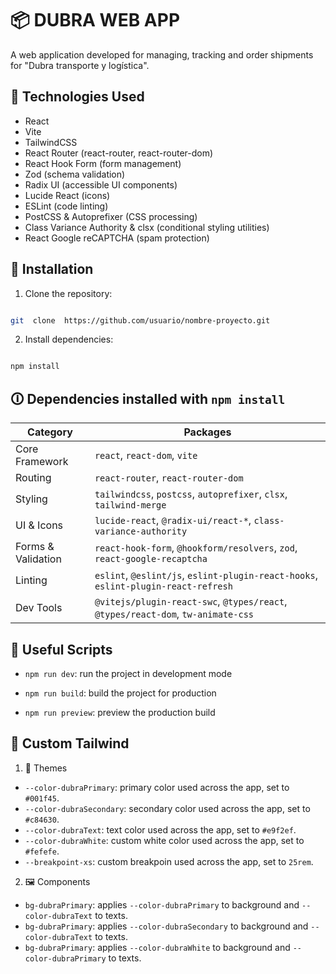 
# 📦 DUBRA WEB APP

  

A web application developed for managing, tracking and order shipments for "Dubra transporte y logística".

  

## 🧪 Technologies Used

  

- React
- Vite
- TailwindCSS
- React Router (react-router, react-router-dom)
- React Hook Form (form management)
- Zod (schema validation)
- Radix UI (accessible UI components)
- Lucide React (icons)
- ESLint (code linting)
- PostCSS & Autoprefixer (CSS processing)
- Class Variance Authority & clsx (conditional styling utilities)
- React Google reCAPTCHA (spam protection)

  

## 🚀 Installation

  

1. Clone the repository:

  

```bash

git  clone  https://github.com/usuario/nombre-proyecto.git

```

  

2. Install dependencies:

  

```bash

npm install

```

## 🛈 Dependencies installed with `npm install`

| Category        | Packages                                                                 |
|----------------|--------------------------------------------------------------------------|
| Core Framework | `react`, `react-dom`, `vite`                                             |
| Routing        | `react-router`, `react-router-dom`                                       |
| Styling        | `tailwindcss`, `postcss`, `autoprefixer`, `clsx`, `tailwind-merge`       |
| UI & Icons     | `lucide-react`, `@radix-ui/react-*`, `class-variance-authority`          |
| Forms & Validation | `react-hook-form`, `@hookform/resolvers`, `zod`, `react-google-recaptcha` |
| Linting        | `eslint`, `@eslint/js`, `eslint-plugin-react-hooks`, `eslint-plugin-react-refresh` |
| Dev Tools      | `@vitejs/plugin-react-swc`, `@types/react`, `@types/react-dom`, `tw-animate-css` |

## 📜 Useful Scripts

-   `npm run dev`: run the project in development mode
    
-   `npm run build`: build the project for production
    
-   `npm run preview`: preview the production build

## 🍃 Custom Tailwind
1. 🎨 Themes
- `--color-dubraPrimary`: primary color used across the app, set to `#001f45`.
-  `--color-dubraSecondary`: secondary color used across the app, set to `#c84630`.
-  `--color-dubraText`: text color used across the app, set to `#e9f2ef`.
- `--color-dubraWhite`: custom white color used across the app, set to `#fefefe`.
- `--breakpoint-xs`: custom breakpoin used across the app, set to `25rem`.

2. 🖼️ Components
- `bg-dubraPrimary`: applies `--color-dubraPrimary` to background and `--color-dubraText` to texts.
- `bg-dubraPrimary`: applies `--color-dubraSecondary` to background and `--color-dubraText` to texts.
- `bg-dubraPrimary`: applies `--color-dubraWhite` to background and `--color-dubraPrimary` to texts.